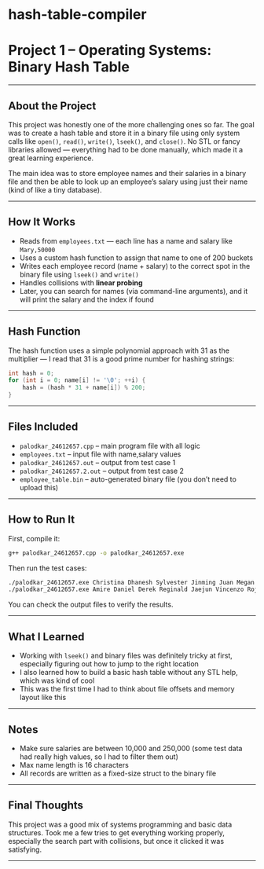 # hash-table-compiler

# Project 1 – Operating Systems: Binary Hash Table

---

## About the Project

This project was honestly one of the more challenging ones so far. The goal was to create a hash table and store it in a binary file using only system calls like `open()`, `read()`, `write()`, `lseek()`, and `close()`. No STL or fancy libraries allowed — everything had to be done manually, which made it a great learning experience.

The main idea was to store employee names and their salaries in a binary file and then be able to look up an employee’s salary using just their name (kind of like a tiny database).

---

## How It Works

- Reads from `employees.txt` — each line has a name and salary like `Mary,50000`
- Uses a custom hash function to assign that name to one of 200 buckets
- Writes each employee record (name + salary) to the correct spot in the binary file using `lseek()` and `write()`
- Handles collisions with **linear probing**
- Later, you can search for names (via command-line arguments), and it will print the salary and the index if found

---

## Hash Function

The hash function uses a simple polynomial approach with 31 as the multiplier — I read that 31 is a good prime number for hashing strings:

```cpp
int hash = 0;
for (int i = 0; name[i] != '\0'; ++i) {
    hash = (hash * 31 + name[i]) % 200;
}
```

---

## Files Included

- `palodkar_24612657.cpp` – main program file with all logic
- `employees.txt` – input file with name,salary values
- `palodkar_24612657.out` – output from test case 1
- `palodkar_24612657.2.out` – output from test case 2
- `employee_table.bin` – auto-generated binary file (you don’t need to upload this)

---

## How to Run It

First, compile it:

```bash
g++ palodkar_24612657.cpp -o palodkar_24612657.exe
```

Then run the test cases:

```bash
./palodkar_24612657.exe Christina Dhanesh Sylvester Jinming Juan Megan Rashad Stanley Wenxu Jackie > palodkar_24612657.out
./palodkar_24612657.exe Amire Daniel Derek Reginald Jaejun Vincenzo Rojan Sparky Emiliano Cesar > palodkar_24612657.2.out
```

You can check the output files to verify the results.

---

## What I Learned

- Working with `lseek()` and binary files was definitely tricky at first, especially figuring out how to jump to the right location
- I also learned how to build a basic hash table without any STL help, which was kind of cool
- This was the first time I had to think about file offsets and memory layout like this

---

## Notes

- Make sure salaries are between 10,000 and 250,000 (some test data had really high values, so I had to filter them out)
- Max name length is 16 characters
- All records are written as a fixed-size struct to the binary file

---

## Final Thoughts

This project was a good mix of systems programming and basic data structures. Took me a few tries to get everything working properly, especially the search part with collisions, but once it clicked it was satisfying.

---
